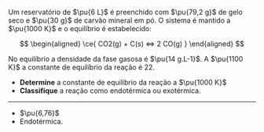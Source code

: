 Um reservatório de $\pu{6 L}$ é preenchido com $\pu{79,2 g}$ de gelo seco e $\pu{30 g}$ de carvão mineral em pó. O sistema é mantido a $\pu{1000 K}$ e o equilíbrio é estabelecido:

$$
\begin{aligned}
\ce{ CO2(g) + C(s) <=> 2 CO(g) }
\end{aligned}
$$

No equilíbrio a densidade da fase gasosa é $\pu{14 g.L-1}$. A $\pu{1100 K}$ a constante de equilíbrio da reação é $22$.

- **Determine** a constante de equilíbrio da reação a $\pu{1000 K}$
- **Classifique** a reação como endotérmica ou exotérmica.

---

- $\pu{6,76}$
- Endotérmica.
